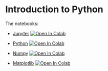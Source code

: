 # Introduction to Python

The notebooks:


- [Jupyter](https://github.com/vafaei-ar/IEC2-2019/blob/master/python/0-jupyter_notebooks.ipynb) [![Open In Colab](https://colab.research.google.com/assets/colab-badge.svg)](https://colab.research.google.com/github/vafaei-ar/IEC2-2019/blob/master/python/0-jupyter_notebooks.ipynb)

- [Python](https://github.com/vafaei-ar/IEC2-2019/blob/master/python/1-python_basics.ipynb) [![Open In Colab](https://colab.research.google.com/assets/colab-badge.svg)](https://colab.research.google.com/github/vafaei-ar/IEC2-2019/blob/master/python/1-python_basics.ipynb)

- [Numpy](https://github.com/vafaei-ar/IEC2-2019/blob/master/python/2-numpy.ipynb) [![Open In Colab](https://colab.research.google.com/assets/colab-badge.svg)](https://colab.research.google.com/github/vafaei-ar/IEC2-2019/blob/master/python/2-numpy.ipynb)

- [Matplotlib](https://github.com/vafaei-ar/IEC2-2019/blob/master/python/3-matplotlib.ipynb) [![Open In Colab](https://colab.research.google.com/assets/colab-badge.svg)](https://colab.research.google.com/github/vafaei-ar/IEC2-2019/blob/master/python/3-matplotlib.ipynb)

